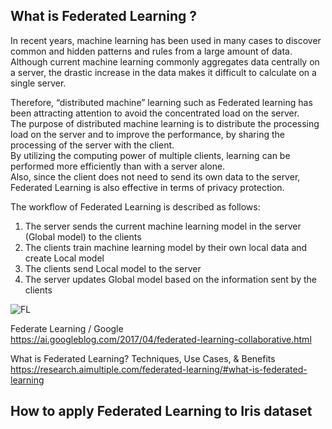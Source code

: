 ## What is Federated Learning ?


In recent years, machine learning has been used in many cases to discover common and hidden patterns and rules from a large amount of data.  
Although current machine learning commonly aggregates data centrally on a server, the drastic increase in the data makes it difficult to calculate on a single server.  


Therefore, “distributed machine” learning such as Federated learning has been attracting attention to avoid the concentrated load on the server.  
The purpose of distributed machine learning is to distribute the processing load on the server and to improve the performance, by sharing the processing of the server with the client.  
By utilizing the computing power of multiple clients, learning can be performed more efficiently than with a server alone.   
Also, since the client does not need to send its own data to the server, Federated Learning is also effective in terms of privacy protection.  


The workflow of Federated Learning is described as follows:  
1. The server sends the current machine learning model in the server (Global model) to the clients  
2. The clients train machine learning model by their own local data and create Local model  
3. The clients send Local model to the server  
4. The server updates Global model based on the information sent by the clients  

![FL](https://user-images.githubusercontent.com/103622417/201034330-23224148-c3c3-407a-9ec4-52d120d1700b.PNG)


Federate Learning / Google  
https://ai.googleblog.com/2017/04/federated-learning-collaborative.html  


What is Federated Learning? Techniques, Use Cases, & Benefits  
https://research.aimultiple.com/federated-learning/#what-is-federated-learning  


## How to apply Federated Learning to Iris dataset  
